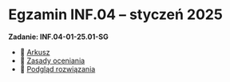 # Egzamin INF.04 – styczeń 2025

**Zadanie: INF.04-01-25.01-SG**

- 📄 [Arkusz](./pliki/inf_04_2022_06_02_SG_kolor.pdf)
- 📝 [Zasady oceniania](./pliki/INF_04_2022_06_02_SG_zo.xlsx)
- 📸 [Podgląd rozwiązania](./pliki/dzialanie.png)
